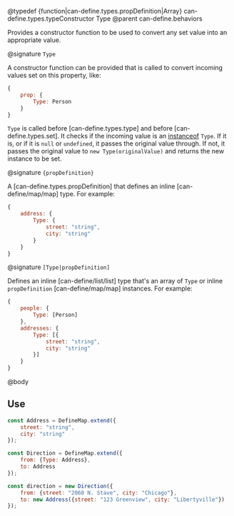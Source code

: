 @typedef {function|can-define.types.propDefinition|Array} can-define.types.typeConstructor Type
@parent can-define.behaviors

Provides a constructor function to be used to convert any set value into an appropriate
value.

@signature `Type`

A constructor function can be provided that is called to convert incoming values set on this property, like:

```js
{
	prop: {
		Type: Person
	}
}
```    

`Type` is called before [can-define.types.type] and before [can-define.types.set]. It checks if the incoming value
is an [instanceof](https://developer.mozilla.org/en-US/docs/Web/JavaScript/Reference/Operators/instanceof) `Type`. If it is, or if it is `null` or `undefined`, it passes the original value through.  If not, it passes the original value to `new Type(originalValue)` and returns the
new instance to be set.

@signature `{propDefinition}`

A [can-define.types.propDefinition] that defines an inline [can-define/map/map] type.  For example:

```js
{
	address: {
		Type: {
			street: "string",
			city: "string"
		}
	}
}
```

@signature `[Type|propDefinition]`

Defines an inline [can-define/list/list] type that's an array of `Type` or inline `propDefinition` [can-define/map/map]
instances.  For example:

```js
{
	people: {
		Type: [Person]
	},
	addresses: {
		Type: [{
			street: "string",
			city: "string"
		}]
	}
}
```


@body

## Use

```js
const Address = DefineMap.extend({
	street: "string",
	city: "string"
});

const Direction = DefineMap.extend({
	from: {Type: Address},
	to: Address
});

const direction = new Direction({
	from: {street: "2060 N. Stave", city: "Chicago"},
	to: new Address({street: "123 Greenview", city: "Libertyville"})
});
```
